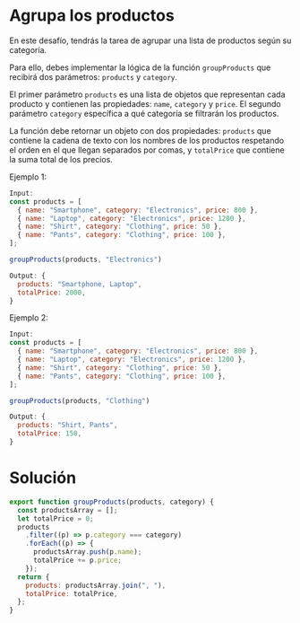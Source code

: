 # Agrupa los productos

En este desafío, tendrás la tarea de agrupar una lista de productos según su categoría.

Para ello, debes implementar la lógica de la función `groupProducts` que recibirá dos parámetros: `products` y `category`.

El primer parámetro `products` es una lista de objetos que representan cada producto y contienen las propiedades: `name`, `category` y `price`. El segundo parámetro `category` específica a qué categoría se filtrarán los productos.

La función debe retornar un objeto con dos propiedades: `products` que contiene la cadena de texto con los nombres de los productos respetando el orden en el que llegan separados por comas, y `totalPrice` que contiene la suma total de los precios.

Ejemplo 1:

```javascript
Input:
const products = [
  { name: "Smartphone", category: "Electronics", price: 800 },
  { name: "Laptop", category: "Electronics", price: 1200 },
  { name: "Shirt", category: "Clothing", price: 50 },
  { name: "Pants", category: "Clothing", price: 100 },
];

groupProducts(products, "Electronics")

Output: {
  products: "Smartphone, Laptop",
  totalPrice: 2000,
}
```

Ejemplo 2:

```javascript
Input:
const products = [
  { name: "Smartphone", category: "Electronics", price: 800 },
  { name: "Laptop", category: "Electronics", price: 1200 },
  { name: "Shirt", category: "Clothing", price: 50 },
  { name: "Pants", category: "Clothing", price: 100 },
];

groupProducts(products, "Clothing")

Output: {
  products: "Shirt, Pants",
  totalPrice: 150,
}
```

# Solución

```javascript
export function groupProducts(products, category) {
  const productsArray = [];
  let totalPrice = 0;
  products
    .filter((p) => p.category === category)
    .forEach((p) => {
      productsArray.push(p.name);
      totalPrice += p.price;
    });
  return {
    products: productsArray.join(", "),
    totalPrice: totalPrice,
  };
}
```
